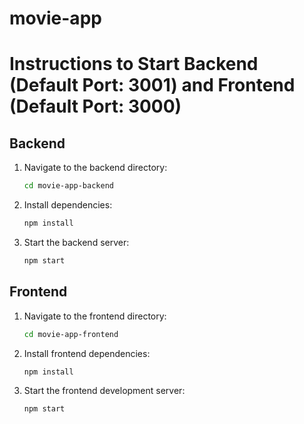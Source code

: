 # movie-app

# Instructions to Start Backend (Default Port: 3001) and Frontend (Default Port: 3000)

## Backend

1. Navigate to the backend directory:

   ```bash
   cd movie-app-backend
   ```

2. Install dependencies:

   ```bash
   npm install
   ```

3. Start the backend server:

   ```bash
   npm start
   ```

## Frontend

1. Navigate to the frontend directory:

   ```bash
   cd movie-app-frontend
   ```

2. Install frontend dependencies:

   ```bash
   npm install
   ```

3. Start the frontend development server:

   ```bash
   npm start
   ```
